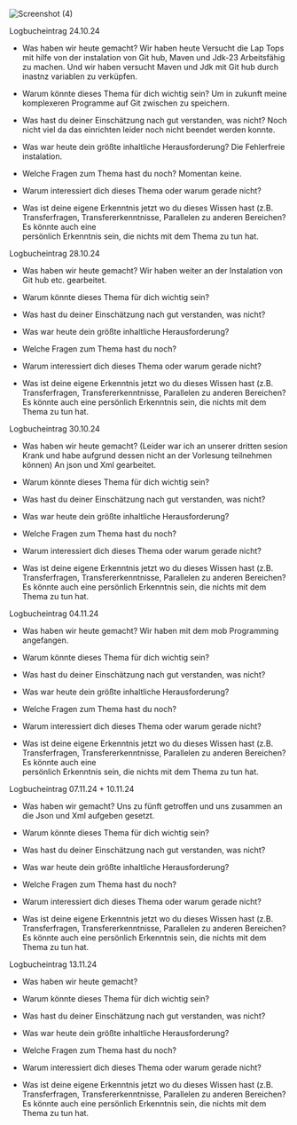 ![Screenshot (4)](https://github.com/user-attachments/assets/0d29e089-6259-4a71-a939-b0ca3d315afc)


Logbucheintrag 24.10.24

- Was haben wir heute gemacht?
  Wir haben heute Versucht die Lap Tops mit hilfe von der instalation von Git hub, Maven und Jdk-23 Arbeitsfähig zu machen.
  Und wir haben versucht Maven und Jdk mit Git hub durch inastnz variablen zu verküpfen.
  
- Warum könnte dieses Thema für dich wichtig sein?
  Um in zukunft meine komplexeren Programme auf Git zwischen zu speichern.
  
- Was hast du deiner Einschätzung nach gut verstanden, was nicht?
  Noch nicht viel da das einrichten leider noch nicht beendet werden konnte.
  
- Was war heute dein größte inhaltliche Herausforderung?
  Die Fehlerfreie instalation.
  
- Welche Fragen zum Thema hast du noch?
  Momentan keine.
  
- Warum interessiert dich dieses Thema oder warum gerade nicht?

- Was ist deine eigene Erkenntnis jetzt wo du dieses Wissen hast (z.B. Transferfragen, Transfererkenntnisse, Parallelen zu anderen Bereichen? Es könnte auch eine  
  persönlich Erkenntnis sein, die nichts mit dem Thema zu tun hat.



Logbucheintrag 28.10.24

- Was haben wir heute gemacht?
  Wir haben weiter an der Instalation von Git hub etc. gearbeitet.
- Warum könnte dieses Thema für dich wichtig sein?
  
- Was hast du deiner Einschätzung nach gut verstanden, was nicht?
  
- Was war heute dein größte inhaltliche Herausforderung?
  
- Welche Fragen zum Thema hast du noch?
  
- Warum interessiert dich dieses Thema oder warum gerade nicht?
  
- Was ist deine eigene Erkenntnis jetzt wo du dieses Wissen hast (z.B. Transferfragen, Transfererkenntnisse, Parallelen zu anderen Bereichen? Es könnte auch eine    persönlich Erkenntnis sein, die nichts mit dem Thema zu tun hat.


Logbucheintrag 30.10.24

- Was haben wir heute gemacht?
  (Leider war ich an unserer dritten sesion Krank und habe aufgrund dessen nicht an der Vorlesung teilnehmen können)
  An json und Xml gearbeitet.
- Warum könnte dieses Thema für dich wichtig sein?
  
- Was hast du deiner Einschätzung nach gut verstanden, was nicht?
  
- Was war heute dein größte inhaltliche Herausforderung?
  
- Welche Fragen zum Thema hast du noch?
  
- Warum interessiert dich dieses Thema oder warum gerade nicht?
  
- Was ist deine eigene Erkenntnis jetzt wo du dieses Wissen hast (z.B. Transferfragen, Transfererkenntnisse, Parallelen zu anderen Bereichen? Es könnte auch eine    persönlich Erkenntnis sein, die nichts mit dem Thema zu tun hat.



Logbucheintrag 04.11.24

- Was haben wir heute gemacht?
  Wir haben mit dem mob Programming angefangen.
  
- Warum könnte dieses Thema für dich wichtig sein?
  
- Was hast du deiner Einschätzung nach gut verstanden, was nicht?
  
- Was war heute dein größte inhaltliche Herausforderung?
  
- Welche Fragen zum Thema hast du noch?
  
- Warum interessiert dich dieses Thema oder warum gerade nicht?
  
- Was ist deine eigene Erkenntnis jetzt wo du dieses Wissen hast (z.B. Transferfragen, Transfererkenntnisse, Parallelen zu anderen Bereichen? Es könnte auch eine  
  persönlich Erkenntnis sein, die nichts mit dem Thema zu tun hat.

  

Logbucheintrag 07.11.24 + 10.11.24

- Was haben wir gemacht?
  Uns zu fünft getroffen und uns zusammen an die Json und Xml aufgeben gesetzt.
- Warum könnte dieses Thema für dich wichtig sein?
  
- Was hast du deiner Einschätzung nach gut verstanden, was nicht?
  
- Was war heute dein größte inhaltliche Herausforderung?
  
- Welche Fragen zum Thema hast du noch?
  
- Warum interessiert dich dieses Thema oder warum gerade nicht?
  
- Was ist deine eigene Erkenntnis jetzt wo du dieses Wissen hast (z.B. Transferfragen, Transfererkenntnisse, Parallelen zu anderen Bereichen? Es könnte auch eine    persönlich Erkenntnis sein, die nichts mit dem Thema zu tun hat.


Logbucheintrag 13.11.24

- Was haben wir heute gemacht?
  
- Warum könnte dieses Thema für dich wichtig sein?
  
- Was hast du deiner Einschätzung nach gut verstanden, was nicht?
  
- Was war heute dein größte inhaltliche Herausforderung?
  
- Welche Fragen zum Thema hast du noch?
  
- Warum interessiert dich dieses Thema oder warum gerade nicht?
  
- Was ist deine eigene Erkenntnis jetzt wo du dieses Wissen hast (z.B. Transferfragen, Transfererkenntnisse, Parallelen zu anderen Bereichen? Es könnte auch eine    persönlich Erkenntnis sein, die nichts mit dem Thema zu tun hat.

